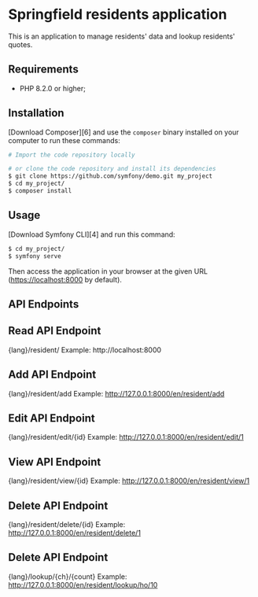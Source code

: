 Springfield residents application
========================

This is an application to manage residents' data and lookup residents' quotes.

Requirements
------------

  * PHP 8.2.0 or higher;

Installation
------------


[Download Composer][6] and use the `composer` binary installed
on your computer to run these commands:

```bash
# Import the code repository locally

# or clone the code repository and install its dependencies
$ git clone https://github.com/symfony/demo.git my_project
$ cd my_project/
$ composer install
```

Usage
-----

[Download Symfony CLI][4] and run this command:

```bash
$ cd my_project/
$ symfony serve
```

Then access the application in your browser at the given URL (<https://localhost:8000> by default).

API Endpoints
-----

Read API Endpoint
-----
{lang}/resident/
Example: http://localhost:8000

Add API Endpoint
-----
{lang}/resident/add
Example: http://127.0.0.1:8000/en/resident/add

Edit API Endpoint
-----
{lang}/resident/edit/{id}
Example: http://127.0.0.1:8000/en/resident/edit/1

View API Endpoint
-----
{lang}/resident/view/{id}
Example: http://127.0.0.1:8000/en/resident/view/1

Delete API Endpoint
-----
{lang}/resident/delete/{id}
Example: http://127.0.0.1:8000/en/resident/delete/1

Delete API Endpoint
-----
{lang}/lookup/{ch}/{count}
Example: http://127.0.0.1:8000/en/resident/lookup/ho/10




